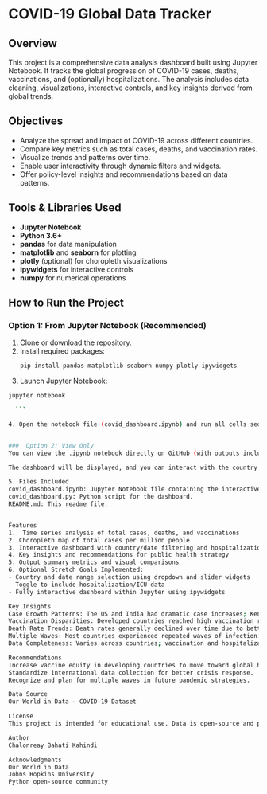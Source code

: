 # COVID-19 Global Data Tracker

## Overview
This project is a comprehensive data analysis dashboard built using Jupyter Notebook. It tracks the global progression of COVID-19 cases, deaths, vaccinations, and (optionally) hospitalizations. The analysis includes data cleaning, visualizations, interactive controls, and key insights derived from global trends.

## Objectives
- Analyze the spread and impact of COVID-19 across different countries.
- Compare key metrics such as total cases, deaths, and vaccination rates.
- Visualize trends and patterns over time.
- Enable user interactivity through dynamic filters and widgets.
- Offer policy-level insights and recommendations based on data patterns.

## Tools & Libraries Used
- **Jupyter Notebook**
- **Python 3.6+**
- **pandas** for data manipulation  
- **matplotlib** and **seaborn** for plotting  
- **plotly** (optional) for choropleth visualizations  
- **ipywidgets** for interactive controls  
- **numpy** for numerical operations

## How to Run the Project

### Option 1: From Jupyter Notebook (Recommended)
1. Clone or download the repository.
2. Install required packages:
   ```bash
   pip install pandas matplotlib seaborn numpy plotly ipywidgets
    ```
3.  Launch Jupyter Notebook:
   ```bash
   jupyter notebook

     ```

4. Open the notebook file (covid_dashboard.ipynb) and run all cells sequentially.


###  Option 2: View Only
You can view the .ipynb notebook directly on GitHub (with outputs included) without installing anything.

 The dashboard will be displayed, and you can interact with the country dropdown, date range slider, and checkbox to view specific data.

5. Files Included
covid_dashboard.ipynb: Jupyter Notebook file containing the interactive dashboard.
covid_dashboard.py: Python script for the dashboard.
README.md: This readme file.


Features
1.  Time series analysis of total cases, deaths, and vaccinations
2. Choropleth map of total cases per million people
3. Interactive dashboard with country/date filtering and hospitalization toggle
4. Key insights and recommendations for public health strategy
5. Output summary metrics and visual comparisons
6. Optional Stretch Goals Implemented:
 - Country and date range selection using dropdown and slider widgets
 - Toggle to include hospitalization/ICU data
 - Fully interactive dashboard within Jupyter using ipywidgets

Key Insights
Case Growth Patterns: The US and India had dramatic case increases; Kenya remained significantly lower.
Vaccination Disparities: Developed countries reached high vaccination rates faster than developing ones.
Death Rate Trends: Death rates generally declined over time due to better treatments and hospital preparedness.
Multiple Waves: Most countries experienced repeated waves of infection.
Data Completeness: Varies across countries; vaccination and hospitalization data was less complete in some.

Recommendations
Increase vaccine equity in developing countries to move toward global herd immunity.
Standardize international data collection for better crisis response.
Recognize and plan for multiple waves in future pandemic strategies.

Data Source
Our World in Data – COVID-19 Dataset

License
This project is intended for educational use. Data is open-source and publicly available.

Author
Chalonreay Bahati Kahindi

Acknowledgments
Our World in Data
Johns Hopkins University
Python open-source community



